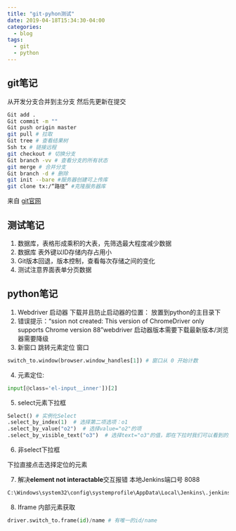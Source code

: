 ```yaml
---
title: "git-pyhon测试"
date: 2019-04-18T15:34:30-04:00
categories:
  - blog
tags:
  - git
  - python
---
```


## git笔记

从开发分支合并到主分支  然后先更新在提交

```bash
Git add .
Git commit -m ""
Git push origin master
git pull # 拉取
Git tree # 查看结果树
Ssh tx # 链接远程
git checkout # 切换分支 
Git branch -vv # 查看分支的所有状态
git merge # 合并分支
Git branch -d # 删除
git init --bare #服务器创建可上传库
git clone tx:/“路径” #克隆服务器库
```

来自 [git官网](https://git-scm.com/book/zh/v2/Git-%E5%88%86%E6%94%AF-%E5%8F%98%E5%9F%BA)

## 测试笔记

1. 数据库，表格形成乘积的大表，先筛选最大程度减少数据
2. 数据库 表外键以ID存储内存占用小
3. Git版本回退，版本控制，查看每次存储之间的变化
4. 测试注意界面表单分页数据

## python笔记

1. Webdriver   启动器  下载并且防止启动器的位置：  放置到python的主目录下
2. 错误提示：“ssion not created: This version of ChromeDriver only supports Chrome version 88”webdriver 启动器版本需要下载最新版本/浏览器需要降级
3. 新窗口 跳转元素定位 窗口

```python
switch_to.window(browser.window_handles[1]) # 窗口从 0 开始计数
```

4. 元素定位:

```python
input[@class='el-input__inner'])[2]
```
5. select元素下拉框

```python
Select() # 实例化Select
.select_by_index(1)  # 选择第二项选项：o1
.select_by_value("o2")  # 选择value="o2"的项
.select_by_visible_text("o3")  # 选择text="o3"的值，即在下拉时我们可以看到的文本
```
6. 非select下拉框

下拉直接点击选择定位的元素

7. 解决**element not interactable**交互报错
本地Jenkins端口号 8088

```txt
C:\Windows\system32\config\systemprofile\AppData\Local\Jenkins\.jenkins\secrets\initialAdminPassword
```

8. Iframe 内部元素获取

```python
driver.switch_to.frame(id)/name # 有唯一的id/name
```



